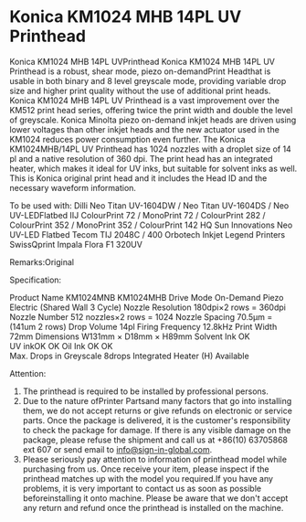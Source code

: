 # Konica KM1024 MHB 14PL UV Printhead

Konica KM1024 MHB 14PL UVPrinthead
Konica KM1024 MHB 14PL UV Printhead is a robust, shear mode, piezo on-demandPrint Headthat is usable in both binary and 8 level greyscale mode, providing variable drop size and higher print quality without the use of additional print heads. Konica KM1024 MHB 14PL UV Printhead is a vast improvement over the KM512 print head series, offering twice the print width and double the level of greyscale. Konica Minolta piezo on-demand inkjet heads are driven using lower voltages than other inkjet heads and the new actuator used in the KM1024 reduces power consumption even further. The Konica KM1024MHB/14PL UV Printhead has 1024 nozzles with a droplet size of 14 pl and a native resolution of 360 dpi. The print head has an integrated heater, which makes it ideal for UV inks, but suitable for solvent inks as well. This is Konica original print head and it includes the Head ID and the necessary waveform information.

To be used with:
Dilli Neo Titan UV-1604DW / Neo Titan UV-1604DS / Neo UV-LEDFlatbed
IIJ ColourPrint 72 / MonoPrint 72 / ColourPrint 282 / ColourPrint 352 / MonoPrint 352 / ColourPrint 142 HQ
Sun Innovations Neo UV-LED Flatbed
Tecom TIJ 2048C / 400
Orbotech Inkjet Legend Printers
SwissQprint Impala
Flora F1 320UV

Remarks:Original

Specification:

Product Name	KM1024MNB	KM1024MHB
Drive Mode	On-Demand Piezo Electric (Shared Wall 3 Cycle)
Nozzle Resolution	180dpi×2 rows = 360dpi
Nozzle Number	512 nozzles×2 rows = 1024
Nozzle Spacing	70.5μm =(141um 2 rows)
Drop Volume	14pl
Firing Frequency	12.8kHz
Print Width	72mm
Dimensions	W131mm × D18mm × H89mm
Solvent Ink	OK	
UV inkOK		OK
Oil Ink OK	OK	
Max. Drops in Greyscale	8drops
Integrated Heater (H)		Available


Attention:
1. The printhead is required to be installed by professional persons.
2. Due to the nature ofPrinter Partsand many factors that go into installing them, we do not accept returns or give refunds on electronic or service parts. Once the package is delivered, it is the customer's responsibility to check the package for damage. If there is any visible damage on the package, please refuse the shipment and call us at +86(10) 63705868 ext 607 or send email to info@sign-in-global.com.
3. Please seriously pay attention to information of printhead model while purchasing from us. Once receive your item, please inspect if the printhead matches up with the model you required.If you have any problems, it is very important to contact us as soon as possible beforeinstalling it onto machine. Please be aware that we don't accept any return and refund once the printhead is installed on the machine.
